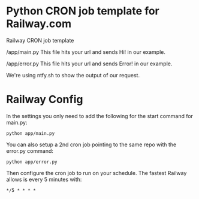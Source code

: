 # Python CRON job template for Railway.com
Railway CRON job template

/app/main.py
This file hits your url and sends Hi! in our example.

/app/error.py
This file hits your url and sends Error! in our example.

We're using ntfy.sh to show the output of our request.

# Railway Config
In the settings you only need to add the following for the start command for main.py:

`python app/main.py`

You can also setup a 2nd cron job pointing to the same repo with the error.py command:

`python app/error.py`

Then configure the cron job to run on your schedule. The fastest Railway allows is every 5 minutes with:

`*/5 * * * *`
